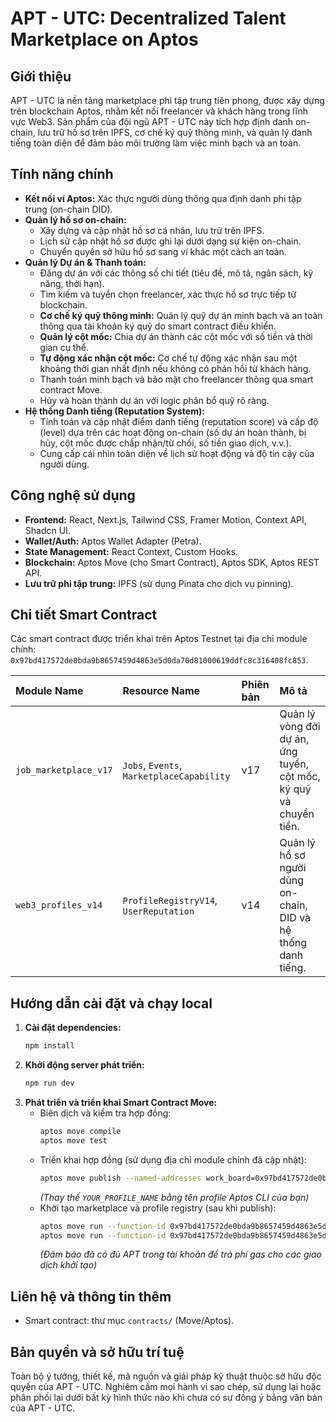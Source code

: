 # APT - UTC: Decentralized Talent Marketplace on Aptos

## Giới thiệu
APT - UTC là nền tảng marketplace phi tập trung tiên phong, được xây dựng trên blockchain Aptos, nhằm kết nối freelancer và khách hàng trong lĩnh vực Web3. Sản phẩm của đội ngũ APT - UTC này tích hợp định danh on-chain, lưu trữ hồ sơ trên IPFS, cơ chế ký quỹ thông minh, và quản lý danh tiếng toàn diện để đảm bảo môi trường làm việc minh bạch và an toàn.

## Tính năng chính
*   **Kết nối ví Aptos:** Xác thực người dùng thông qua định danh phi tập trung (on-chain DID).
*   **Quản lý hồ sơ on-chain:**
    *   Xây dựng và cập nhật hồ sơ cá nhân, lưu trữ trên IPFS.
    *   Lịch sử cập nhật hồ sơ được ghi lại dưới dạng sự kiện on-chain.
    *   Chuyển quyền sở hữu hồ sơ sang ví khác một cách an toàn.
*   **Quản lý Dự án & Thanh toán:**
    *   Đăng dự án với các thông số chi tiết (tiêu đề, mô tả, ngân sách, kỹ năng, thời hạn).
    *   Tìm kiếm và tuyển chọn freelancer, xác thực hồ sơ trực tiếp từ blockchain.
    *   **Cơ chế ký quỹ thông minh:** Quản lý quỹ dự án minh bạch và an toàn thông qua tài khoản ký quỹ do smart contract điều khiển.
    *   **Quản lý cột mốc:** Chia dự án thành các cột mốc với số tiền và thời gian cụ thể.
    *   **Tự động xác nhận cột mốc:** Cơ chế tự động xác nhận sau một khoảng thời gian nhất định nếu không có phản hồi từ khách hàng.
    *   Thanh toán minh bạch và bảo mật cho freelancer thông qua smart contract Move.
    *   Hủy và hoàn thành dự án với logic phân bổ quỹ rõ ràng.
*   **Hệ thống Danh tiếng (Reputation System):**
    *   Tính toán và cập nhật điểm danh tiếng (reputation score) và cấp độ (level) dựa trên các hoạt động on-chain (số dự án hoàn thành, bị hủy, cột mốc được chấp nhận/từ chối, số tiền giao dịch, v.v.).
    *   Cung cấp cái nhìn toàn diện về lịch sử hoạt động và độ tin cậy của người dùng.

## Công nghệ sử dụng
*   **Frontend:** React, Next.js, Tailwind CSS, Framer Motion, Context API, Shadcn UI.
*   **Wallet/Auth:** Aptos Wallet Adapter (Petra).
*   **State Management:** React Context, Custom Hooks.
*   **Blockchain:** Aptos Move (cho Smart Contract), Aptos SDK, Aptos REST API.
*   **Lưu trữ phi tập trung:** IPFS (sử dụng Pinata cho dịch vụ pinning).

## Chi tiết Smart Contract
Các smart contract được triển khai trên Aptos Testnet tại địa chỉ module chính: `0x97bd417572de0bda9b8657459d4863e5d0da70d81000619ddfc8c316408fc853`.

| Module Name         | Resource Name        | Phiên bản | Mô tả                                       |
| :------------------ | :------------------- | :-------- | :------------------------------------------ |
| `job_marketplace_v17` | `Jobs`, `Events`, `MarketplaceCapability` | v17       | Quản lý vòng đời dự án, ứng tuyển, cột mốc, ký quỹ và chuyển tiền. |
| `web3_profiles_v14`   | `ProfileRegistryV14`, `UserReputation`     | v14       | Quản lý hồ sơ người dùng on-chain, DID và hệ thống danh tiếng.   |

## Hướng dẫn cài đặt và chạy local
1.  **Cài đặt dependencies:**
    ```bash
    npm install
    ```
2.  **Khởi động server phát triển:**
    ```bash
    npm run dev
    ```
3.  **Phát triển và triển khai Smart Contract Move:**
    *   Biên dịch và kiểm tra hợp đồng:
        ```bash
        aptos move compile
        aptos move test
        ```
    *   Triển khai hợp đồng (sử dụng địa chỉ module chính đã cập nhật):
        ```bash
        aptos move publish --named-addresses work_board=0x97bd417572de0bda9b8657459d4863e5d0da70d81000619ddfc8c316408fc853 --profile YOUR_PROFILE_NAME --assume-yes
        ```
        *(Thay thế `YOUR_PROFILE_NAME` bằng tên profile Aptos CLI của bạn)*
    *   Khởi tạo marketplace và profile registry (sau khi publish):
        ```bash
        aptos move run --function-id 0x97bd417572de0bda9b8657459d4863e5d0da70d81000619ddfc8c316408fc853::job_marketplace_v17::initialize_marketplace --url https://fullnode.testnet.aptoslabs.com/v1 --profile YOUR_PROFILE_NAME --assume-yes
        aptos move run --function-id 0x97bd417572de0bda9b8657459d4863e5d0da70d81000619ddfc8c316408fc853::web3_profiles_v14::initialize --url https://fullnode.testnet.aptoslabs.com/v1 --profile YOUR_PROFILE_NAME --assume-yes
        ```
        *(Đảm bảo đã có đủ APT trong tài khoản để trả phí gas cho các giao dịch khởi tạo)*

## Liên hệ và thông tin thêm
*   Smart contract: thư mục `contracts/` (Move/Aptos).

## Bản quyền và sở hữu trí tuệ
Toàn bộ ý tưởng, thiết kế, mã nguồn và giải pháp kỹ thuật thuộc sở hữu độc quyền của APT - UTC. Nghiêm cấm mọi hành vi sao chép, sử dụng lại hoặc phân phối lại dưới bất kỳ hình thức nào khi chưa có sự đồng ý bằng văn bản của APT - UTC.
